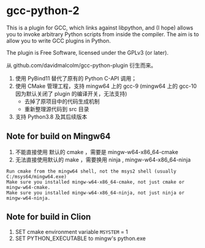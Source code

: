 gcc-python-2
==========

This is a plugin for GCC, which links against libpython, and (I hope) allows
you to invoke arbitrary Python scripts from inside the compiler.  The aim is to
allow you to write GCC plugins in Python.

The plugin is Free Software, licensed under the GPLv3 (or later).

从 github.com/davidmalcolm/gcc-python-plugin 衍生而来。

1. 使用 PyBind11 替代了原有的 Python C-API 调用；
2. 使用 CMake 管理工程，支持 mingw64 上的 gcc-9 (mingw64 上的 gcc-10 因为默认关闭了 plugin 的编译开关，无法支持)
    - 去掉了原项目中的代码生成机制
    - 重新整理源代码到 src 目录
3. 支持 Python3.8 及其后续版本


## Note for build on Mingw64

1. 不能直接使用 默认的 cmake ，需要是 mingw-w64-x86_64-cmake
2. 无法直接使用默认的 make ，需要换用 ninja , mingw-w64-x86_64-ninja

```
Run cmake from the mingw64 shell, not the msys2 shell (usually C:/msys64/mingw64.exe)
Make sure you installed mingw-w64-x86_64-cmake, not just cmake or mingw-w64-cmake.
Make sure you installed mingw-w64-x86_64-ninja, not just ninja or mingw-w64-ninja.
```

## Note for build in Clion

1. SET cmake environment variable `MSYSTEM` = 1
2. SET PYTHON_EXECUTABLE to mingw's python.exe
